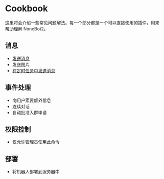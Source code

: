 # Cookbook

这里将会介绍一些常见问题解法。每一个部分都是一个可以直接使用的插件，用来帮助理解 NoneBot2。

## 消息

- [发送消息](./message/send_message.md)
- 发送图片
- [在定时任务中发送消息](./message/send_message_in_schedule.md)

## 事件处理

- 向用户索要额外信息
- 连续对话
- 自动批准入群申请

## 权限控制

- 仅允许管理员使用此命令

## 部署

- 将机器人部署到服务器中
